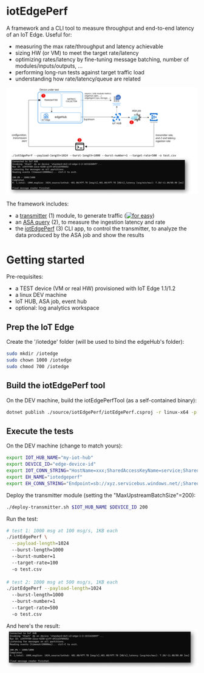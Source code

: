 # iotEdgePerf
A framework and a CLI tool to measure throughput and end-to-end latency of an IoT Edge.
Useful for:
* measuring the max rate/throughput and latency achievable
* sizing HW (or VM) to meet the target rate/latency
* optimizing rates/latency by fine-tuning message batching, number of modules/inputs/outputs, ...
* performing long-run tests against target traffic load
* understanding how rate/latency/queue are related

![](./images/architecture.png)

The framework includes:

* a [transmitter](./source/transmitter/README.md) (1) module, to generate traffic ([![for easy](https://img.shields.io/docker/v/arlotito/iotedgeperf-transmitter)](https://hub.docker.com/repository/docker/arlotito/iotedgeperf-transmitter))
* an [ASA query](./asa/) (2), to measure the ingestion latency and rate
* the [iotEdgePerf](./source/iotEdgePerf) (3) CLI app, to control the transmitter, to analyze the data produced by the ASA job and show the results

# Getting started
Pre-requisites:
* a TEST device (VM or real HW) provisioned with IoT Edge 1.1/1.2
* a linux DEV machine 
* IoT HUB, ASA job, event hub
* optional: log analytics workspace

## Prep the IoT Edge
Create the '/iotedge' folder (will be used to bind the edgeHub's folder): 
```bash
sudo mkdir /iotedge
sudo chown 1000 /iotedge
sudo chmod 700 /iotedge
```

## Build the iotEdgePerf tool
On the DEV machine, build the iotEdgePerfTool (as a self-contained binary):
```bash
dotnet publish ./source/iotEdgePerf/iotEdgePerf.csproj -r linux-x64 -p:PublishSingleFile=true --configuration Release -o .
```

## Execute the tests
On the DEV machine (change to match yours):
```bash
export IOT_HUB_NAME="my-iot-hub"
export DEVICE_ID="edge-device-id"
export IOT_CONN_STRING="HostName=xxx;SharedAccessKeyName=service;SharedAccessKey=xxx"
export EH_NAME="iotedgeperf"
export EH_CONN_STRING="Endpoint=sb://xyz.servicebus.windows.net/;SharedAccessKeyName=RootManageSharedAccessKey;SharedAccessKey=xxx"
```

Deploy the transmitter module (setting the "MaxUpstreamBatchSize"=200):
```bash
./deploy-transmitter.sh $IOT_HUB_NAME $DEVICE_ID 200
```

Run the test:
```bash
# test 1: 1000 msg at 100 msg/s, 1KB each 
./iotEdgePerf \
  --payload-length=1024 
  --burst-length=1000
  --burst-number=1 
  --target-rate=100
  -o test.csv

# test 2: 1000 msg at 500 msg/s, 1KB each
./iotEdgePerf --payload-length=1024 
  --burst-length=1000
  --burst-number=1 
  --target-rate=500
  -o test.csv
```

And here's the result:
![](./images/cli.png)

 


